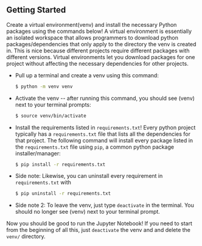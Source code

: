 ## Getting Started
Create a virtual environment(venv) and install the necessary Python packages using the commands below! A virtual environment is essentially an isolated workspace that allows programmers to download python packages/dependencies that only apply to the directory the venv is created in. This is nice because different projects require different packages with different versions. Virtual environments let you download packages for one project without affecting the necessary dependencies for other projects.
* Pull up a terminal and create a venv using this command:
  ```sh
  $ python -m venv venv
  ```
* Activate the venv -- after running this command, you should see (venv) next to your terminal prompts:
  ```sh
  $ source venv/bin/activate
  ```
* Install the requirements listed in `requirements.txt`! Every python project typically has a `requirements.txt` file that lists all the dependencies for that project. The following command will install every package listed in the `requirements.txt` file using `pip`, a common python package installer/manager:
  ```sh
  $ pip install -r requirements.txt
  ```
* Side note: Likewise, you can uninstall every requirement in `requirements.txt` with
  ```sh
  $ pip uninstall -r requirements.txt
  ```
* Side note 2: To leave the venv, just type `deactivate` in the terminal. You should no longer see (venv) next to your terminal prompt.

Now you should be good to run the Jupyter Notebook! If you need to start from the beginning of all this, just `deactivate` the venv and and delete the `venv/` directory.
